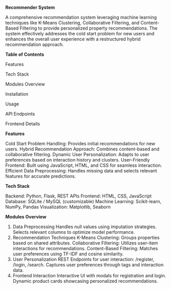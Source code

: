 **Recommender System**

A comprehensive recommendation system leveraging machine learning techniques like K-Means Clustering, Collaborative Filtering, and Content-Based Filtering to provide personalized property recommendations. The system effectively addresses the cold start problem for new users and enhances the overall user experience with a restructured hybrid recommendation approach.

**Table of Contents**

Features

Tech Stack

Modules Overview

Installation

Usage

API Endpoints

Frontend Details

**Features**

Cold Start Problem Handling: Provides initial recommendations for new users.
Hybrid Recommendation Approach: Combines content-based and collaborative filtering.
Dynamic User Personalization: Adapts to user preferences based on interaction history and clusters.
User-Friendly Frontend: Built using JavaScript, HTML, and CSS for seamless interaction.
Efficient Data Preprocessing: Handles missing data and selects relevant features for accurate predictions.

**Tech Stack**

Backend: Python, Flask, REST APIs
Frontend: HTML, CSS, JavaScript
Database: SQLite / MySQL (customizable)
Machine Learning: Scikit-learn, NumPy, Pandas
Visualization: Matplotlib, Seaborn

**Modules Overview**

1. Data Preprocessing
Handles null values using imputation strategies.
Selects relevant columns to optimize model performance.
2. Recommendation Techniques
K-Means Clustering: Groups properties based on shared attributes.
Collaborative Filtering: Utilizes user-item interactions for recommendations.
Content-Based Filtering: Matches user preferences using TF-IDF and cosine similarity.
3. User Personalization
REST Endpoints for user interaction: /register, /login, /search.
Captures user preferences through tags and interaction data.
4. Frontend Interaction
Interactive UI with modals for registration and login.
Dynamic product cards showcasing personalized recommendations.
